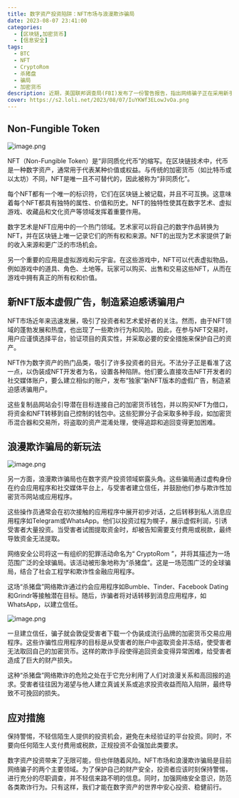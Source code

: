 ```yaml
---
title: 数字资产投资陷阱：NFT市场与浪漫欺诈骗局
date: 2023-08-07 23:41:00
categories:
  - [区块链,加密货币]
  - [信息安全]
tags:
  - BTC
  - NFT
  - CryptoRom
  - 杀猪盘
  - 骗局
  - 加密货币
description: 近期，美国联邦调查局(FBI)发布了一份警告报告，指出网络骗子正在采用新手段伪装成合法的非同质代币(NFT)开发商，从缺乏警惕的用户手中窃取加密货币和数字资产。同时，浪漫欺诈骗局在加密货币投资领域也呈现新的演变趋势。本文将深入探讨这些陷阱，教您如何识破骗局，保护您的财产安全。
cover: https://s2.loli.net/2023/08/07/IuYKWf3ELowJvOa.png
---
```


## Non-Fungible Token

![image.png](https://s2.loli.net/2023/08/07/69gHlFf3DZ2sUnt.png)

NFT（Non-Fungible Token）是“非同质化代币”的缩写。在区块链技术中，代币是一种数字资产，通常用于代表某种价值或权益。与传统的加密货币（如比特币或以太坊）不同，NFT是唯一且不可替代的，因此被称为“非同质化”。

每个NFT都有一个唯一的标识符，它们在区块链上被记载，并且不可互换。这意味着每个NFT都具有独特的属性、价值和历史。NFT的独特性使其在数字艺术、虚拟游戏、收藏品和文化资产等领域发挥着重要作用。

数字艺术是NFT应用中的一个热门领域。艺术家可以将自己的数字作品转换为NFT，并在区块链上唯一记录它们的所有权和来源。NFT的出现为艺术家提供了新的收入来源和更广泛的市场机会。

另一个重要的应用是虚拟游戏和元宇宙。在这些游戏中，NFT可以代表虚拟物品，例如游戏中的道具、角色、土地等。玩家可以购买、出售和交易这些NFT，从而在游戏中拥有真正的所有权和价值。

## 新NFT版本虚假广告，制造紧迫感诱骗用户

NFT市场近年来迅速发展，吸引了投资者和艺术爱好者的关注。然而，由于NFT领域的蓬勃发展和热度，也出现了一些欺诈行为和风险。因此，在参与NFT交易时，用户应谨慎选择平台，验证项目的真实性，并采取必要的安全措施来保护自己的资产。

NFT作为数字资产的热门品类，吸引了许多投资者的目光。不法分子正是看准了这一点，以伪装成NFT开发者为名，设置各种陷阱。他们要么直接攻击NFT开发者的社交媒体账户，要么建立相似的账户，发布“独家”新NFT版本的虚假广告，制造紧迫感诱骗用户。

这些复制品网站会引导潜在目标连接自己的加密货币钱包，并以购买NFT为借口，将资金和NFT转移到自己控制的钱包中。这些犯罪分子会采取多种手段，如加密货币混合器和交易所，将盗取的资产混淆处理，使得追踪和追回变得更加困难。

## 浪漫欺诈骗局的新玩法

![image.png](https://s2.loli.net/2023/08/07/IhdtVyFmME6jsWr.png)

另一方面，浪漫欺诈骗局也在数字资产投资领域崭露头角。这些骗局通过虚构身份在约会应用程序和社交媒体平台上，与受害者建立信任，并鼓励他们参与欺诈性加密货币网站或应用程序。

这些操作员通常会在初次接触的应用程序中展开初步对话，之后转移到私人消息应用程序如Telegram或WhatsApp。他们以投资过程为幌子，展示虚假利润，引诱受害者大量投资。当受害者试图提取资金时，却被告知需要支付费用或税款，最终导致资金无法提取。

网络安全公司将这一有组织的犯罪活动命名为“ CryptoRom ”，并将其描述为一场范围广泛的全球骗局。该活动被形象地称为“杀猪盘”。这是一场范围广泛的全球骗局，结合了社会工程学和欺诈性金融应用程序。

这场“杀猪盘”网络欺诈通过约会应用程序如Bumble、Tinder、Facebook Dating和Grindr等接触潜在目标。随后，诈骗者将对话转移到消息应用程序，如WhatsApp，以建立信任。

![image.png](https://s2.loli.net/2023/08/07/bMVwK6uoq1kjYaG.png)

一旦建立信任，骗子就会敦促受害者下载一个伪装成流行品牌的加密货币交易应用程序。这些诈骗性应用程序的目标是从受害者的账户中盗取资金并冻结，使受害者无法取回自己的加密货币。这样的欺诈手段使得追回资金变得异常困难，给受害者造成了巨大的财产损失。

这种“杀猪盘”网络欺诈的危险之处在于它充分利用了人们对浪漫关系和高回报的追求。受害者往往因为渴望与他人建立真诚关系或追求投资收益而陷入陷阱，最终导致不可挽回的损失。

## 应对措施

保持警惕，不轻信陌生人提供的投资机会，避免在未经验证的平台投资。同时，不要向任何陌生人支付费用或税款，正规投资不会强加此类要求。

数字资产投资带来了无限可能，但也伴随着风险。NFT市场和浪漫欺诈骗局是目前网络骗子的两个主要领域。为了保护自己的财产安全，投资者应该时刻保持警惕，进行充分的尽职调查，并不轻信来路不明的信息。同时，加强网络安全意识，防范各类欺诈行为。只有这样，我们才能在数字资产的世界中安心投资、稳健前行。


